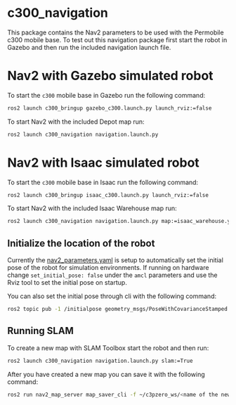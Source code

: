# c300_navigation

This package contains the Nav2 parameters to be used with the Permobile c300 mobile base.
To test out this navigation package first start the robot in Gazebo and then run the included navigation launch file.

# Nav2 with Gazebo simulated robot

To start the `c300` mobile base in Gazebo run the following command:
``` bash
ros2 launch c300_bringup gazebo_c300.launch.py launch_rviz:=false
```

To start Nav2 with the included Depot map run:
``` bash
ros2 launch c300_navigation navigation.launch.py
```

# Nav2 with Isaac simulated robot

To start the `c300` mobile base in Isaac run the following command:
``` bash
ros2 launch c300_bringup isaac_c300.launch.py launch_rviz:=false
```

To start Nav2 with the included Isaac Warehouse map run:
``` bash
ros2 launch c300_navigation navigation.launch.py map:=isaac_warehouse.yaml
```

## Initialize the location of the robot

Currently the [nav2_parameters.yaml](https://github.com/MarqRazz/c3pzero/blob/main/c300/c300_navigation/params/nav2_params.yaml) is setup to automatically set the initial pose of the robot for simulation environments.
If running on hardware change `set_initial_pose: false` under the `amcl` parameters and use the Rviz tool to set the initial pose on startup.

You can also set the initial pose through cli with the following command:
```bash
ros2 topic pub -1 /initialpose geometry_msgs/PoseWithCovarianceStamped '{ header: {stamp: {sec: 0, nanosec: 0}, frame_id: "map"}, pose: { pose: {position: {x: 0.0, y: 0.0, z: 0.0}, orientation: {w: 1.0}}, } }'

```

## Running SLAM

To create a new map with SLAM Toolbox start the robot and then run:
``` bash
ros2 launch c300_navigation navigation.launch.py slam:=True
```

After you have created a new map you can save it with the following command:
```bash
ros2 run nav2_map_server map_saver_cli -f ~/c3pzero_ws/<name of the new map>
```
